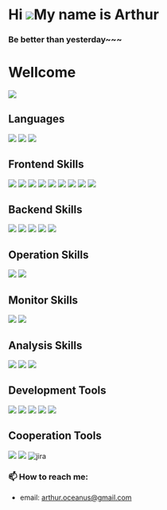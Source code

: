 # Hi ![](https://user-images.githubusercontent.com/18350557/176309783-0785949b-9127-417c-8b55-ab5a4333674e.gif)My name is Arthur

### Be better than yesterday~~~

# Wellcome

<a href="https://profile-fxfwhmre4-arthur-mountain.vercel.app/home">
  <img src="https://skillicons.dev/icons?i=ts,react,next,tailwind,nodejs,go,docker" />
</a>

## Languages

![](https://img.shields.io/badge/-Typescript-3178C6?style=for-the-badge&logo=typescript&logoColor=white)
![](https://img.shields.io/badge/-Node.js-339933?style=for-the-badge&logo=node.js&logoColor=white)
![](https://img.shields.io/badge/-Golang-00ADD8?style=for-the-badge&logo=go&logoColor=white)
<!-- 
![](https://img.shields.io/badge/-Lua-2C2D72?style=for-the-badge&logo=lua&logoColor=white)
![](https://img.shields.io/badge/-Haskell-5D4F85?style=for-the-badge&logo=haskell&logoColor=white)
![](https://img.shields.io/badge/-Kotlin-0095D5?style=for-the-badge&logo=kotlin&logoColor=white) 
![](https://img.shields.io/badge/-Java-007396?style=for-the-badge&logo=java&logoColor=white)
![](https://img.shields.io/badge/-YAML-000000?style=for-the-badge&logo=yaml&logoColor=white)
-->


## Frontend Skills

![](https://img.shields.io/badge/-React-61DAFB?style=for-the-badge&logo=react&logoColor=white)
![](https://img.shields.io/badge/-Next.js-000000?style=for-the-badge&logo=next.js&logoColor=white)
![](https://img.shields.io/badge/-PageSpeed%20Insights-4285F4?style=for-the-badge&logo=google&logoColor=white)
![](https://img.shields.io/badge/-Google%20Search%20Console-4285F4?style=for-the-badge&logo=google-search-console&logoColor=white)
![](https://img.shields.io/badge/-Web%20Vitals-4285F4?style=for-the-badge&logo=google&logoColor=white)
![](https://img.shields.io/badge/-React%20Native-61DAFB?style=for-the-badge&logo=react&logoColor=white)
![](https://img.shields.io/badge/-Webpack-8DD6F9?style=for-the-badge&logo=webpack&logoColor=white)
![](https://img.shields.io/badge/-Babel-F9DC3E?style=for-the-badge&logo=babel&logoColor=white)
![](https://img.shields.io/badge/-Tailwind%20CSS-38B2AC?style=for-the-badge&logo=tailwind-css&logoColor=white)
<!--
![](https://img.shields.io/badge/-ESLint-4B32C3?style=for-the-badge&logo=eslint&logoColor=white)
![](https://img.shields.io/badge/-Prettier-F7B93E?style=for-the-badge&logo=prettier&logoColor=white)
![](https://img.shields.io/badge/-Nx-143055?style=for-the-badge&logo=nx&logoColor=white)
![](https://img.shields.io/badge/-Sass-CC6699?style=for-the-badge&logo=sass&logoColor=white)
-->

## Backend Skills

![](https://img.shields.io/badge/-Express-000000?style=for-the-badge&logo=express&logoColor=white)
![](https://img.shields.io/badge/-Gin-00ADD8?style=for-the-badge&logo=go&logoColor=white)
![](https://img.shields.io/badge/-PostgreSQL-336791?style=for-the-badge&logo=postgresql&logoColor=white)
![](https://img.shields.io/badge/-Cloud%20SQL-4285F4?style=for-the-badge&logo=google-cloud&logoColor=white)
![](https://img.shields.io/badge/-Redis-DC382D?style=for-the-badge&logo=redis&logoColor=white)
<!--
![](https://img.shields.io/badge/-MySQL-4479A1?style=for-the-badge&logo=mysql&logoColor=white)
![](https://img.shields.io/badge/-MongoDB-47A248?style=for-the-badge&logo=mongodb&logoColor=white)
-->

## Operation Skills

![](https://img.shields.io/badge/-Github%20Actions-2088FF?style=for-the-badge&logo=github%20actions&logoColor=white)
![](https://img.shields.io/badge/-Docker-2496ED?style=for-the-badge&logo=docker&logoColor=white)

## Monitor Skills

![](https://img.shields.io/badge/-Sentry-362D59?style=for-the-badge&logo=sentry&logoColor=white)
![](https://img.shields.io/badge/-GCP%20Log-4285F4?style=for-the-badge&logo=google-cloud&logoColor=white)

## Analysis Skills

![](https://img.shields.io/badge/-Google%20Tag-246FDB?style=for-the-badge&logo=google-tag-manager&logoColor=white)
![](https://img.shields.io/badge/-Facebook%20Pixel-1877F2?style=for-the-badge&logo=facebook&logoColor=white)
![](https://img.shields.io/badge/-Dcard-0052CC?style=for-the-badge&logo=dcard&logoColor=white)

## Development Tools

![](https://img.shields.io/badge/-Neovim-57A143?style=for-the-badge&logo=neovim&logoColor=white)
![](https://img.shields.io/badge/-tmux-1BB91F?style=for-the-badge&logo=tmux&logoColor=white)
![](https://img.shields.io/badge/-Git-F05032?style=for-the-badge&logo=git&logoColor=white)
![](https://img.shields.io/badge/-GitHub-181717?style=for-the-badge&logo=github&logoColor=white)
![](https://img.shields.io/badge/-VSCode-007ACC?style=for-the-badge&logo=visual-studio-code&logoColor=white)

## Cooperation Tools

![](https://img.shields.io/badge/-ClickUp-7B68EE?style=for-the-badge&logo=clickup&logoColor=white)
![](https://img.shields.io/badge/-Notion-000000?style=for-the-badge&logo=notion&logoColor=white)
![jira](https://img.shields.io/badge/-Jira-0052CC?style=for-the-badge&logo=jira&logoColor=white)


### 📫 How to reach me:

- email: arthur.oceanus@gmail.com
